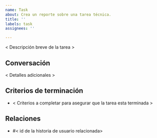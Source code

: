 ```yaml
---
name: Task
about: Crea un reporte sobre una tarea técnica.
title: ''
labels: task
assignees: ''

---
```


< Descripción breve de la tarea >

## Conversación
< Detalles adicionales >

## Criterios de terminación
- < Criterios a completar para asegurar que la tarea esta terminada >

## Relaciones
- #< id de la historia de usuario relacionada>

